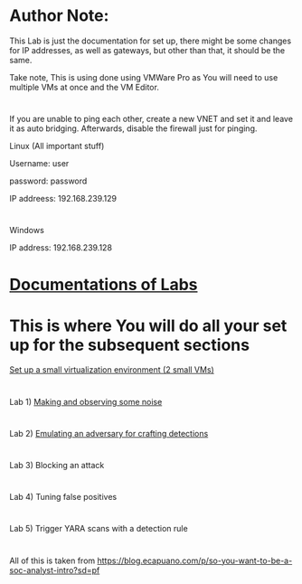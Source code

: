 # Author Note:

This Lab is just the documentation for set up, there might be some changes for IP addresses, as well as gateways, but other than that, it should be the same. 

Take note, This is using done using VMWare Pro as You will need to use multiple VMs at once and the VM Editor.

#
If you are unable to ping each other, create a new VNET and set it and leave it as auto bridging. Afterwards, disable the firewall just for pinging.

Linux (All important stuff)

Username: user

password: password

IP addreess: 192.168.239.129
#
Windows

IP address: 192.168.239.128

# [Documentations of Labs](https://github.com/rasehum/Lab-compilation)
# This is where You will do all your set up for the subsequent sections
[Set up a small virtualization environment (2 small VMs)](https://github.com/rasehum/Lab-compilation/tree/Setup-for-windows-and-Linux)
#
Lab 1) [Making and observing some noise](https://github.com/rasehum/Lab-compilation/tree/Lab-1)
#
Lab 2) [Emulating an adversary for crafting detections](https://github.com/rasehum/Lab-compilation/tree/Lab-2)
#
Lab 3) Blocking an attack
#
Lab 4) Tuning false positives
#
Lab 5) Trigger YARA scans with a detection rule
#

All of this is taken from https://blog.ecapuano.com/p/so-you-want-to-be-a-soc-analyst-intro?sd=pf
